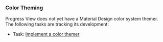 ### Color Theming

Progress View does not yet have a Material Design color system themer. The following tasks are
tracking its development:

- Task: [Implement a color themer](https://www.pivotaltracker.com/story/show/157095443)
